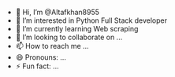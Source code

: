 - 👋 Hi, I’m @Altafkhan8955
- 👀 I’m interested in Python Full Stack developer 
- 🌱 I’m currently learning Web scraping 
- 💞️ I’m looking to collaborate on ...
- 📫 How to reach me ...
- 😄 Pronouns: ...
- ⚡ Fun fact: ...

<!---
Altafkhan8955/Altafkhan8955 is a ✨ special ✨ repository because its `README.md` (this file) appears on your GitHub profile.
You can click the Preview link to take a look at your changes.
--->
